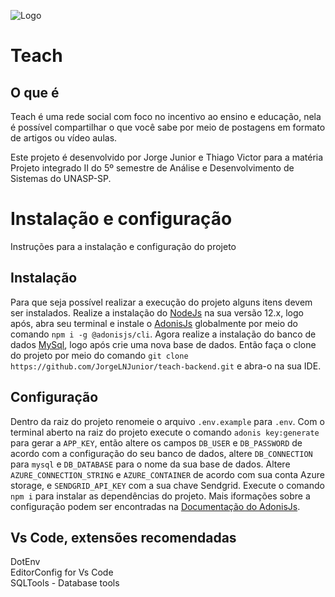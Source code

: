 ![Logo](https://i.imgur.com/SETjw08.png)

# Teach

## O que é

Teach é uma rede social com foco no incentivo ao ensino e educação, nela é possível compartilhar o que você sabe por meio de postagens em formato de artigos ou vídeo aulas.

Este projeto é desenvolvido por Jorge Junior e Thiago Victor para a matéria Projeto integrado II do 5º semestre de Análise e Desenvolvimento de Sistemas do UNASP-SP.


# Instalação e configuração

Instruções para a instalação e configuração do projeto

## Instalação

Para que seja possível realizar a execução do projeto alguns itens devem ser instalados. Realize a instalação do [NodeJs](https://nodejs.org/pt-br/download/) na sua versão 12.x, logo após, abra seu terminal e instale o [AdonisJs](https://adonisjs.com) globalmente por meio do comando `npm i -g @adonisjs/cli`. Agora realize a instalação do banco de dados [MySql](https://dev.mysql.com/downloads/), logo após crie uma nova base de dados. Então faça o clone do projeto por meio do comando `git clone https://github.com/JorgeLNJunior/teach-backend.git` e abra-o na sua IDE.


## Configuração

Dentro da raiz do projeto renomeie o arquivo `.env.example` para `.env`. Com o terminal aberto na raiz do projeto execute o comando `adonis key:generate` para gerar a `APP_KEY`, então altere os campos `DB_USER` e `DB_PASSWORD` de acordo com a configuração do seu banco de dados, altere `DB_CONNECTION` para `mysql` e `DB_DATABASE` para o nome da sua base de dados. Altere `AZURE_CONNECTION_STRING` e `AZURE_CONTAINER` de acordo com sua conta Azure storage, e `SENDGRID_API_KEY` com a sua chave Sendgrid. Execute o comando `npm i` para instalar as dependências do projeto. Mais iformações sobre a configuração podem ser encontradas na [Documentação do AdonisJs](https://adonisjs.com/docs/4.1/configuration-and-env).

## Vs Code, extensões recomendadas

DotEnv </br>
EditorConfig for Vs Code </br>
SQLTools - Database tools


